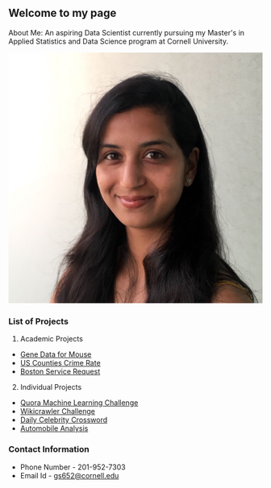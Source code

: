 ## Welcome to my page

About Me: An aspiring Data Scientist currently pursuing my Master's in Applied Statistics and Data Science program at Cornell University.

![Image](https://github.com/gunjan-sood/Projects/blob/master/profilepic.png?raw=true)















### List of Projects

1. Academic Projects
  * [Gene Data for Mouse](https://github.com/gunjan-sood/academic-projects/blob/master/STSCI_4740_FinalProjectReport_gs652_aaa347_sg2243.pdf)
  * [US Counties Crime Rate](https://github.com/gunjan-sood/academic-projects/blob/master/5030_Project_Report_Final.pdf)
  * [Boston Service Request](https://github.com/gunjan-sood/academic-projects/blob/master/5080_Final_Project.pdf)
2. Individual Projects
  * [Quora Machine Learning Challenge](https://github.com/gunjan-sood/Individual-Data-Science-projects/blob/master/Quora%2BMachine%2BLearning.md)
  * [Wikicrawler Challenge](https://github.com/gunjan-sood/Individual-Data-Science-projects/blob/master/Wikicrawler%2BChallenge.md)
  * [Daily Celebrity Crossword](https://github.com/gunjan-sood/Individual-Data-Science-projects/blob/master/Crossword%20App%20Review.md)
  * [Automobile Analysis](https://github.com/gunjan-sood/Individual-Data-Science-projects/blob/master/Automobile_Analysis.md)

### Contact Information
  * Phone Number - 201-952-7303
  * Email Id - gs652@cornell.edu
